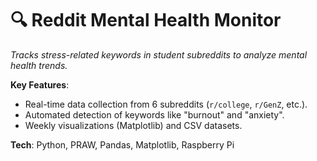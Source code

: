 # 🔍 Reddit Mental Health Monitor  
_Tracks stress-related keywords in student subreddits to analyze mental health trends._  

**Key Features**:  
- Real-time data collection from 6 subreddits (`r/college`, `r/GenZ`, etc.).  
- Automated detection of keywords like "burnout" and "anxiety".  
- Weekly visualizations (Matplotlib) and CSV datasets.  

**Tech**: Python, PRAW, Pandas, Matplotlib, Raspberry Pi  
